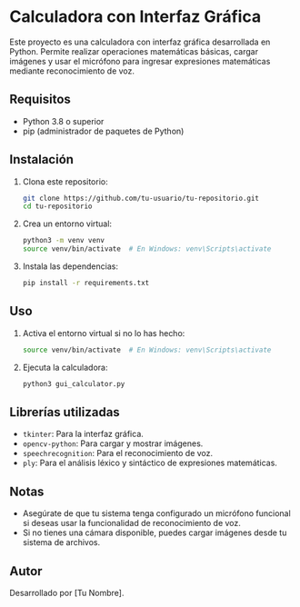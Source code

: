 # Calculadora con Interfaz Gráfica

Este proyecto es una calculadora con interfaz gráfica desarrollada en Python. Permite realizar operaciones matemáticas básicas, cargar imágenes y usar el micrófono para ingresar expresiones matemáticas mediante reconocimiento de voz.

## Requisitos

- Python 3.8 o superior
- pip (administrador de paquetes de Python)

## Instalación

1. Clona este repositorio:
   ```bash
   git clone https://github.com/tu-usuario/tu-repositorio.git
   cd tu-repositorio
   ```

2. Crea un entorno virtual:
   ```bash
   python3 -m venv venv
   source venv/bin/activate  # En Windows: venv\Scripts\activate
   ```

3. Instala las dependencias:
   ```bash
   pip install -r requirements.txt
   ```

## Uso

1. Activa el entorno virtual si no lo has hecho:
   ```bash
   source venv/bin/activate  # En Windows: venv\Scripts\activate
   ```

2. Ejecuta la calculadora:
   ```bash
   python3 gui_calculator.py
   ```

## Librerías utilizadas

- `tkinter`: Para la interfaz gráfica.
- `opencv-python`: Para cargar y mostrar imágenes.
- `speechrecognition`: Para el reconocimiento de voz.
- `ply`: Para el análisis léxico y sintáctico de expresiones matemáticas.

## Notas

- Asegúrate de que tu sistema tenga configurado un micrófono funcional si deseas usar la funcionalidad de reconocimiento de voz.
- Si no tienes una cámara disponible, puedes cargar imágenes desde tu sistema de archivos.

## Autor

Desarrollado por [Tu Nombre].